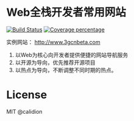 # Web全栈开发者常用网站

 [![Build Status][travis-image]][travis-url] [![Coverage percentage][coveralls-image]][coveralls-url]

实例网站： http://www.3gcnbeta.com

1. 以Web为核心向开发者提供便捷的网站导航服务
2. 以开源为导向，优先推荐开源项目
3. 以热点为导向，不断调整不同时期的热点。

[travis-image]: https://travis-ci.org/3gcnbeta/www.svg
[travis-url]: https://travis-ci.org/3gcnbeta/www
[coveralls-image]: https://coveralls.io/repos/3gcnbeta/www/badge.svg?branch=master&service=github
[coveralls-url]: https://coveralls.io/github/3gcnbeta/www?branch=master

# License

MIT @calidion
